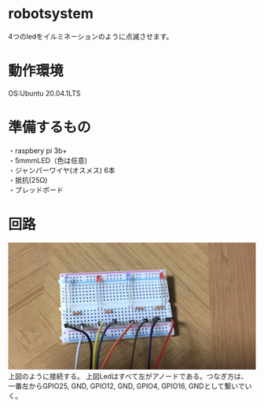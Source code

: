# robotsystem
4つのledをイルミネーションのように点滅させます。
# 動作環境
OS:Ubuntu 20.04.1LTS
# 準備するもの
・raspbery pi 3b+  
・5mmmLED（色は任意)  
・ジャンパーワイヤ(オスメス) 6本  
・抵抗(25Ω)  
・ブレッドボード  
# 回路
 <img src= "https://github.com/k-Ryunosuke/robot-system/blob/main/195941.png" width="700" >
 上図のように接続する。   
 上図Ledはすべて左がアノードである。つなぎ方は、     
 一番左からGPIO25, GND, GPIO12, GND, GPIO4, GPIO16, GNDとして繋いでいく。
